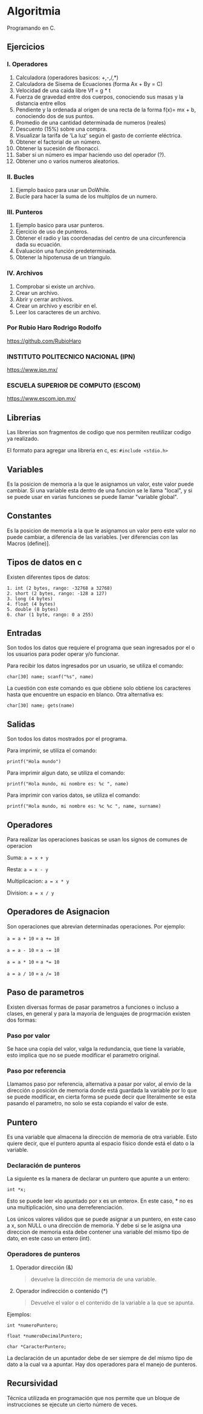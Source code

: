 # Algoritmia

Programando en C.

## Ejercicios

### I. Operadores

01. Calculadora (operadores basicos: +,-,/,*)
02. Calculadora de Sisema de Ecuaciones (forma Ax + By = C)
03. Velocidad de una caida libre Vf = g * t
04. Fuerza de gravedad entre dos cuerpos, conociendo sus masas y la distancia entre ellos
05. Pendiente y la ordenada al origen de una recta de la forma f(x)= mx + b, conociendo dos de sus puntos.
06. Promedio de una cantidad determinada de numeros (reales)
07. Descuento (15%) sobre una compra.
08. Visualizar la tarifa de 'La luz' según el gasto de corriente eléctrica.
09. Obtener el factorial de un número.
10. Obtener la sucesión de fibonacci.
11. Saber si un número es impar haciendo uso del operador (?).
12. Obtener uno o varios numeros aleatorios.

### II. Bucles

1. Ejemplo basico para usar un DoWhile.
2. Bucle para hacer la suma de los multiplos de un numero.

### III. Punteros

1. Ejemplo basico para usar punteros.
2. Ejercicio de uso de punteros.
3. Obtener el radio y las coordenadas del centro de una circunferencia dada su ecuación.
4. Evaluación una función predeterminada.
5. Obtener la hipotenusa de un triangulo.

### IV. Archivos

1. Comprobar si existe un archivo.
2. Crear un archivo.
3. Abrir y cerrar archivos.
4. Crear un archivo y escribir en el.
5. Leer los caracteres de un archivo.

### Por Rubio Haro Rodrigo Rodolfo

<https://github.com/RubioHaro>

### INSTITUTO POLITECNICO NACIONAL (IPN)

<https://www.ipn.mx/>

### ESCUELA SUPERIOR DE COMPUTO (ESCOM)

<https://www.escom.ipn.mx/>

## Librerias

Las librerias son fragmentos de codigo que nos permiten reutilizar codigo ya realizado. 
>
El formato para agregar una libreria en c, es:
`#include <stdio.h>`

## Variables

Es la posicion de memoria a la que le asignamos un valor, este valor puede cambiar. Si una variable esta dentro de una funcion se le llama "local", y si se puede usar en varias funciones se puede llamar "variable global".

## Constantes

Es la posicion de memoria a la que le asignamos un valor pero este valor no puede cambiar, a diferencia de las variables.
[ver diferencias con las Macros (define)].

## Tipos de datos en c

Existen diferentes tipos de datos:

    1. int (2 bytes, rango: -32768 a 32768)
    2. short (2 bytes, rango: -128 a 127)
    3. long (4 bytes)
    4. float (4 bytes)
    5. double (8 bytes)
    6. char (1 byte, rango: 0 a 255)

## Entradas

Son todos los datos que requiere el programa que sean ingresados por el o los usuarios para poder operar y/o funcionar.

Para recibir los datos ingresados por un usuario, se utiliza el comando:

`char[30] name; scanf("%s", name)`

La cuestión con este comando es que obtiene solo obtiene los caracteres hasta que encuentre un espacio en blanco. Otra alternativa es:

`char[30] name; gets(name)`

## Salidas

Son todos los datos mostrados por el programa.

Para imprimir, se utiliza el comando:

`printf("Hola mundo")`

Para imprimir algun dato, se utiliza el comando:

`printf("Hola mundo, mi nombre es: %c ", name)`

Para imprimir con varios datos, se utiliza el comando:

`printf("Hola mundo, mi nombre es: %c %c ", name, surname)`

## Operadores

Para realizar las operaciones basicas se usan los signos de comunes de operacion
>
Suma: `a = x + y`
>
Resta: `a = x - y`
>
Multiplicacion: `a = x * y`
>
Division: `a = x / y`
>

## Operadores de Asignacion

Son operaciones que abrevian determinadas operaciones.
Por ejemplo:
>
`a = a + 10` = `a += 10`
>
`a = a - 10` = `a -= 10`
>
`a = a * 10` = `a *= 10`
>
`a = a / 10` = `a /= 10`

## Paso de parametros

Existen diversas formas de pasar parametros a funciones o incluso a clases, en general y para la mayoria de lenguajes de progrmación existen dos formas:

### Paso por valor

Se hace una copia del valor, valga la redundancia, que tiene la variable, esto implica que no se puede modificar el parametro original.

### Paso por referencia

Llamamos paso por referencia, alternativa a pasar por valor, al envio de la dirección o posición de memoria donde está guardada la variable por lo que se puede modificar, en cierta forma se puede decir que literalmente se esta pasando el parametro, no solo se esta copiando el valor de este.

## Puntero

Es una variable que almacena la dirección de memoria de otra variable. Esto quiere decir, que el puntero apunta al espacio físico donde está el dato o la variable.

### Declaración de punteros

La siguiente es la manera de declarar un puntero que apunte a un entero:

`int *x;`

Esto se puede leer «lo apuntado por x es un entero». En este caso, * no es una multiplicación, sino una derreferenciación.

Los únicos valores válidos que se puede asignar a un puntero, en este caso a x, son NULL o una dirección de memoria. Y debe si se le asigna una direccion de memoria esta debe contener una variable del mismo tipo de dato, en este caso un entero (int).

### Operadores de punteros

1. Operador dirección (&)
    > devuelve la dirección de memoria de una variable.
2. Operador indirección o contenido (*)
    > Devuelve el valor o el contenido de la variable a la que se apunta.

Ejemplos:

>
`int *numeroPuntero;`
>
`float *numeroDecimalPuntero;`
>
`char *CaracterPuntero;`

La declaración de un apuntador debe de ser siempre de del mismo tipo de dato a la cual va a apuntar.
Hay dos operadores para el manejo de punteros.

## Recursividad

Técnica utilizada en programación que nos permite que un bloque de instrucciones se ejecute un cierto número de veces.
